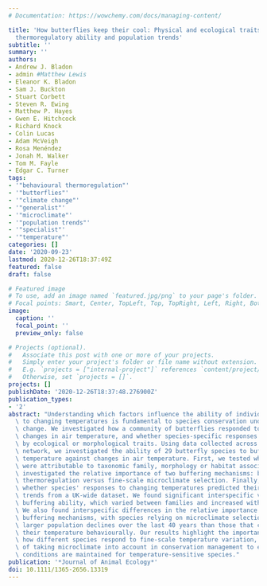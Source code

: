 ```yaml
---
# Documentation: https://wowchemy.com/docs/managing-content/

title: 'How butterflies keep their cool: Physical and ecological traits influence
  thermoregulatory ability and population trends'
subtitle: ''
summary: ''
authors:
- Andrew J. Bladon
- admin #Matthew Lewis
- Eleanor K. Bladon
- Sam J. Buckton
- Stuart Corbett
- Steven R. Ewing
- Matthew P. Hayes
- Gwen E. Hitchcock
- Richard Knock
- Colin Lucas
- Adam McVeigh
- Rosa Menéndez
- Jonah M. Walker
- Tom M. Fayle
- Edgar C. Turner
tags:
- '"behavioural thermoregulation"'
- '"butterflies"'
- '"climate change"'
- '"generalist"'
- '"microclimate"'
- '"population trends"'
- '"specialist"'
- '"temperature"'
categories: []
date: '2020-09-23'
lastmod: 2020-12-26T18:37:49Z
featured: false
draft: false

# Featured image
# To use, add an image named `featured.jpg/png` to your page's folder.
# Focal points: Smart, Center, TopLeft, Top, TopRight, Left, Right, BottomLeft, Bottom, BottomRight.
image:
  caption: ''
  focal_point: ''
  preview_only: false

# Projects (optional).
#   Associate this post with one or more of your projects.
#   Simply enter your project's folder or file name without extension.
#   E.g. `projects = ["internal-project"]` references `content/project/deep-learning/index.md`.
#   Otherwise, set `projects = []`.
projects: []
publishDate: '2020-12-26T18:37:48.276900Z'
publication_types:
- '2'
abstract: "Understanding which factors influence the ability of individuals to respond\
  \ to changing temperatures is fundamental to species conservation under climate\
  \ change. We investigated how a community of butterflies responded to fine-scale\
  \ changes in air temperature, and whether species-specific responses were predicted\
  \ by ecological or morphological traits. Using data collected across a UK reserve\
  \ network, we investigated the ability of 29 butterfly species to buffer thoracic\
  \ temperature against changes in air temperature. First, we tested whether differences\
  \ were attributable to taxonomic family, morphology or habitat association. We then\
  \ investigated the relative importance of two buffering mechanisms: behavioural\
  \ thermoregulation versus fine-scale microclimate selection. Finally, we tested\
  \ whether species' responses to changing temperatures predicted their population\
  \ trends from a UK-wide dataset. We found significant interspecific variation in\
  \ buffering ability, which varied between families and increased with wing length.\
  \ We also found interspecific differences in the relative importance of the two\
  \ buffering mechanisms, with species relying on microclimate selection suffering\
  \ larger population declines over the last 40 years than those that could alter\
  \ their temperature behaviourally. Our results highlight the importance of understanding\
  \ how different species respond to fine-scale temperature variation, and the value\
  \ of taking microclimate into account in conservation management to ensure favourable\
  \ conditions are maintained for temperature-sensitive species."
publication: '*Journal of Animal Ecology*'
doi: 10.1111/1365-2656.13319
---
```

